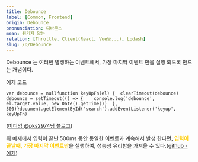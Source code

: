 ```yaml
---
title: Debounce
label: [Common, Frontend]
origin: Debounce
pronunciation: 디바운스
mean: 튕기지 않는
relation: [Throttle, Client(React, Vue등...), Lodash]
slug: /D/Debounce
---
```


<content>
<p>Debounce 는 여러번 발생하는 이벤트에서, 가장 마지막 이벤트 만을 실행 되도록 만드는 개념이다.</p><p>예제 코드</p><pre><code class="js language-js">var debounce = nullfunction keyUpFn(el) {  clearTimeout(debounce)  debounce = setTimeout(() =&gt; {    console.log('debounce', el.target.value, new Date().getTime())  }, 500)}document.getElementById('search').addEventListener('keyup', keyUpFn)</code></pre><p>(<a href="https://medium.com/@pks2974/throttle-%EC%99%80-debounce-%EA%B0%9C%EB%85%90-%EC%A0%95%EB%A6%AC%ED%95%98%EA%B8%B0-2335a9c426ff">미디엄 @pks2974님 블로그</a>)</p><p>위 예제에서 입력이 끝난 500ms 동안 동일한 이벤트가 계속해서 발생 한다면, <span style='color:#FFCC00; font-weight:bold;'>입력이 끝날때, 가장 마지막 이벤트만</span>을 실행하여, 성능성 유리함을 가져올 수 있다.(<a href="https://github.com/niksy/throttle-debounce">github - 예제</a>)</p>
</content>
